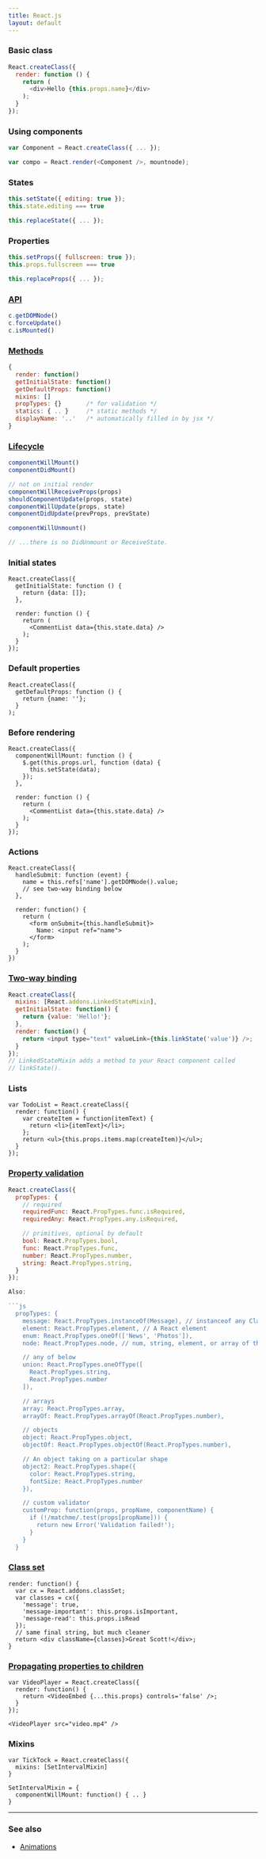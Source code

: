 ```yaml
---
title: React.js
layout: default
---
```


### Basic class

```js
React.createClass({
  render: function () {
    return (
      <div>Hello {this.props.name}</div>
    );
  }
});
```

### Using components

```js
var Component = React.createClass({ ... });

var compo = React.render(<Component />, mountnode);
```

### States

```js
this.setState({ editing: true });
this.state.editing === true

this.replaceState({ ... });
```

### Properties

```js
this.setProps({ fullscreen: true });
this.props.fullscreen === true

this.replaceProps({ ... });
```

### [API](http://facebook.github.io/react/docs/component-api.html)

```js
c.getDOMNode()
c.forceUpdate()
c.isMounted()
```

### [Methods](http://facebook.github.io/react/docs/component-specs.html)

```js
{
  render: function()
  getInitialState: function()
  getDefaultProps: function()
  mixins: []
  propTypes: {}       /* for validation */
  statics: { .. }     /* static methods */
  displayName: '..'   /* automatically filled in by jsx */
}
```

### [Lifecycle](http://facebook.github.io/react/docs/component-specs.html)

```js
componentWillMount()
componentDidMount()

// not on initial render
componentWillReceiveProps(props)
shouldComponentUpdate(props, state)
componentWillUpdate(props, state)
componentDidUpdate(prevProps, prevState)

componentWillUnmount()

// ...there is no DidUnmount or ReceiveState.
```

### Initial states

    React.createClass({
      getInitialState: function () {
        return {data: []};
      },

      render: function () {
        return (
          <CommentList data={this.state.data} />
        );
      }
    });

### Default properties

    React.createClass({
      getDefaultProps: function () {
        return {name: ''};
      }
    );

### Before rendering

    React.createClass({
      componentWillMount: function () {
        $.get(this.props.url, function (data) {
          this.setState(data);
        });
      },

      render: function () {
        return (
          <CommentList data={this.state.data} />
        );
      }
    });

### Actions

    React.createClass({
      handleSubmit: function (event) {
        name = this.refs['name'].getDOMNode().value;
        // see two-way binding below
      },
      
      render: function() {
        return (
          <form onSubmit={this.handleSubmit}>
            Name: <input ref="name">
          </form>
        );
      }
    })

### [Two-way binding](http://facebook.github.io/react/docs/two-way-binding-helpers.html)

```js
React.createClass({
  mixins: [React.addons.LinkedStateMixin],
  getInitialState: function() {
    return {value: 'Hello!'};
  },
  render: function() {
    return <input type="text" valueLink={this.linkState('value')} />;
  }
});
// LinkedStateMixin adds a method to your React component called
// linkState(). 
```

### Lists

    var TodoList = React.createClass({
      render: function() {
        var createItem = function(itemText) {
          return <li>{itemText}</li>;
        };
        return <ul>{this.props.items.map(createItem)}</ul>;
      }
    });

### [Property validation](http://facebook.github.io/react/docs/reusable-components.html#prop-validation)

```js
React.createClass({
  propTypes: {
    // required
    requiredFunc: React.PropTypes.func.isRequired,
    requiredAny: React.PropTypes.any.isRequired,

    // primitives, optional by default
    bool: React.PropTypes.bool,
    func: React.PropTypes.func,
    number: React.PropTypes.number,
    string: React.PropTypes.string,
  }
});

Also:

```js
  propTypes: {
    message: React.PropTypes.instanceOf(Message), // instanceof any Class
    element: React.PropTypes.element, // A React element
    enum: React.PropTypes.oneOf(['News', 'Photos']),
    node: React.PropTypes.node, // num, string, element, or array of these

    // any of below
    union: React.PropTypes.oneOfType([
      React.PropTypes.string,
      React.PropTypes.number
    ]),

    // arrays
    array: React.PropTypes.array,
    arrayOf: React.PropTypes.arrayOf(React.PropTypes.number),

    // objects
    object: React.PropTypes.object,
    objectOf: React.PropTypes.objectOf(React.PropTypes.number),

    // An object taking on a particular shape
    object2: React.PropTypes.shape({
      color: React.PropTypes.string,
      fontSize: React.PropTypes.number
    }),

    // custom validator
    customProp: function(props, propName, componentName) {
      if (!/matchme/.test(props[propName])) {
        return new Error('Validation failed!');
      }
    }
  }
```

### [Class set](http://facebook.github.io/react/docs/class-name-manipulation.html)

    render: function() {
      var cx = React.addons.classSet;
      var classes = cx({
        'message': true,
        'message-important': this.props.isImportant,
        'message-read': this.props.isRead
      });
      // same final string, but much cleaner
      return <div className={classes}>Great Scott!</div>;
    }

### [Propagating properties to children](http://facebook.github.io/react/docs/transferring-props.html)

    var VideoPlayer = React.createClass({
      render: function() {
        return <VideoEmbed {...this.props} controls='false' />;
      }
    });

    <VideoPlayer src="video.mp4" />

### Mixins

    var TickTock = React.createClass({
      mixins: [SetIntervalMixin]
    }

    SetIntervalMixin = {
      componentWillMount: function() { .. }
    }

----

### See also

* [Animations](http://facebook.github.io/react/docs/animation.html)
